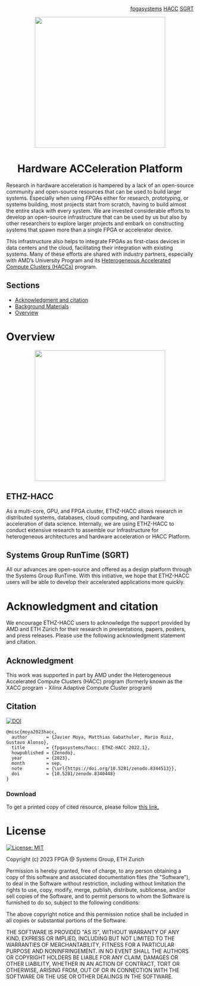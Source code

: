 <!-- <div id="readme" class="Box-body readme blob js-code-block-container">
<article class="markdown-body entry-content p-3 p-md-6" itemprop="text"> -->
<p align="right">
<a href="https://github.com/fpgasystems">fpgasystems</a> <a href="https://github.com/fpgasystems/hacc">HACC</a> <a href="https://github.com/fpgasystems/sgrt">SGRT</a>
</p>

<p align="center">
<img src="https://github.com/fpgasystems/hacc/blob/main/hacc-removebg.png" align="center" width="350">
</p>

<h1 align="center">
  Hardware ACCeleration Platform
</h1>

Research in hardware acceleration is hampered by a lack of an open-​source community and open-​source resources that can be used to build larger systems. Especially when using FPGAs either for research, prototyping, or systems building, most projects start from scratch, having to build almost the entire stack with every system. We are invested considerable efforts to develop an open-​source infrastructure that can be used by us but also by other researchers to explore larger projects and embark on constructing systems that spawn more than a single FPGA or accelerator device. 

This infrastructure also helps to integrate FPGAs as first-​class devices in data centers and the cloud, facilitating their integration with existing systems. Many of these efforts are shared with industry partners, especially with AMD’s University Program and its <a href="https://www.amd-haccs.io">Heterogeneous Accelerated Compute Clusters (HACCs)</a> program.

## Sections

* [Acknowledgment and citation](#acknowledgment-and-citation)
* [Background Materials](/docs/account-renewal.md#account-renewal)
* [Overview](#overview)

# Overview

<p align="center">
<img src="https://github.com/fpgasystems/hacc/blob/main/hardware-acceleration-platform.png" align="center" width="350">
</p>

## ETHZ-HACC
As a multi-core, GPU, and FPGA cluster, ETHZ-​HACC allows research in distributed systems, databases, cloud computing, and hardware acceleration of data science. Internally, we are using ETHZ-HACC to conduct extensive research to assemble our Infrastructure for heterogeneous architectures and hardware acceleration or HACC Platform. 

## Systems Group RunTime (SGRT)
All our advances are open-source and offered as a design platform through the Systems Group RunTime. With this initiative, we hope that ETHZ-HACC users will be able to develop their accelerated applications more quickly.

# Acknowledgment and citation

We encourage ETHZ-HACC users to acknowledge the support provided by AMD and ETH Zürich for their research in presentations, papers, posters, and press releases. Please use the following acknowledgment statement and citation.

## Acknowledgment

This work was supported in part by AMD under the Heterogeneous Accelerated Compute Clusters (HACC) program (formerly known as the XACC program - Xilinx Adaptive Compute Cluster program)

## Citation

[![DOI](https://zenodo.org/badge/DOI/10.5281/zenodo.8340448.svg)](https://doi.org/10.5281/zenodo.8340448)

```
@misc{moya2023hacc,
  author       = {Javier Moya, Matthias Gabathuler, Mario Ruiz, Gustavo Alonso},
  title        = {fpgasystems/hacc: ETHZ-HACC 2022.1},
  howpublished = {Zenodo},
  year         = {2023},
  month        = sep,
  note         = {\url{https://doi.org/10.5281/zenodo.8344513}},
  doi          = {10.5281/zenodo.8340448}
}
```

### Download

To get a printed copy of cited resource, please follow [this link.](https://public.3.basecamp.com/p/nEfuexnX55Q1ys7gAUQLjEsN) 

# License

[![License: MIT](https://img.shields.io/badge/License-MIT-yellow.svg)](https://opensource.org/licenses/MIT)

Copyright (c) 2023 FPGA @ Systems Group, ETH Zurich

Permission is hereby granted, free of charge, to any person obtaining a copy
of this software and associated documentation files (the "Software"), to deal
in the Software without restriction, including without limitation the rights
to use, copy, modify, merge, publish, distribute, sublicense, and/or sell
copies of the Software, and to permit persons to whom the Software is
furnished to do so, subject to the following conditions:

The above copyright notice and this permission notice shall be included in all
copies or substantial portions of the Software.

THE SOFTWARE IS PROVIDED "AS IS", WITHOUT WARRANTY OF ANY KIND, EXPRESS OR
IMPLIED, INCLUDING BUT NOT LIMITED TO THE WARRANTIES OF MERCHANTABILITY,
FITNESS FOR A PARTICULAR PURPOSE AND NONINFRINGEMENT. IN NO EVENT SHALL THE
AUTHORS OR COPYRIGHT HOLDERS BE LIABLE FOR ANY CLAIM, DAMAGES OR OTHER
LIABILITY, WHETHER IN AN ACTION OF CONTRACT, TORT OR OTHERWISE, ARISING FROM,
OUT OF OR IN CONNECTION WITH THE SOFTWARE OR THE USE OR OTHER DEALINGS IN THE
SOFTWARE.